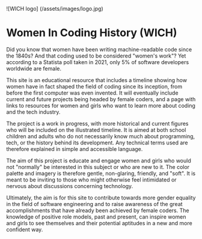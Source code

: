 ![WICH logo] (/assets/images/logo.jpg)

# Women In Coding History (WICH)

Did you know that women have been writing machine-readable code since the 1840s? And that coding used to be considered "women's work"? Yet according to a Statista poll taken in 2021, only 5% of software developers worldwide are female.

This site is an educational resource that includes a timeline showing how women have in fact shaped the field of coding since its inception, from before the first computer was even invented. It will eventually include current and future
projects being headed by female coders, and a page with links to resources for women and girls who want to learn more about coding and the tech industry. 

The project is a work in progress, with more historical and current figures who will be included on the illustrated timeline. It is aimed at both school children and adults who do not necessarily know much about programming, tech, or the history behind its development. Any technical terms used are therefore explained in simple and accessible language. 

The aim of this project is educate and engage women and girls who would not "normally" be interested in this subject or who are new to it. The color palette and imagery is therefore gentle, non-glaring, friendly, and "soft". It is meant to be inviting to those who might otherwise feel intimidated or nervous about discussions concerning technology. 

Ultimately, the aim is for this site to contribute towards more gender equality in the field of software engineering and to raise awareness of the great accomplishments that have already been achieved by female coders. The knowledge of positive role models, past and present, can inspire women and girls to see themselves and their potential aptitudes in a new and more confident way.